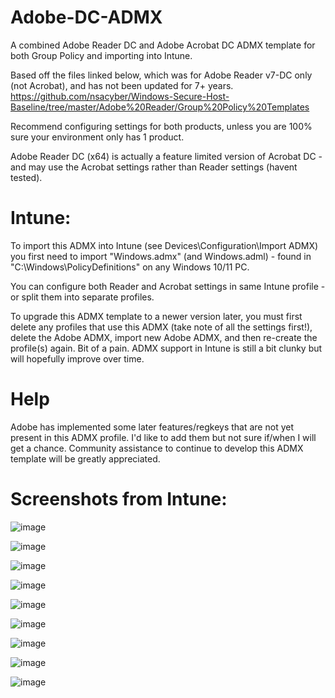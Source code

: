 # Adobe-DC-ADMX
A combined Adobe Reader DC and Adobe Acrobat DC ADMX template for both Group Policy and importing into Intune.

Based off the files linked below, which was for Adobe Reader v7-DC only (not Acrobat), and has not been updated for 7+ years.
https://github.com/nsacyber/Windows-Secure-Host-Baseline/tree/master/Adobe%20Reader/Group%20Policy%20Templates

Recommend configuring settings for both products, unless you are 100% sure your environment only has 1 product.

Adobe Reader DC (x64) is actually a feature limited version of Acrobat DC - and may use the Acrobat settings rather 
than Reader settings (havent tested).

# Intune:
To import this ADMX into Intune (see Devices\Configuration\Import ADMX) you first need to import "Windows.admx" 
(and Windows.adml) - found in "C:\Windows\PolicyDefinitions\" on any Windows 10/11 PC.

You can configure both Reader and Acrobat settings in same Intune profile - or split them into separate profiles.

To upgrade this ADMX template to a newer version later, you must first delete any profiles that use this ADMX (take note 
of all the settings first!), delete the Adobe ADMX, import new Adobe ADMX, and then re-create the profile(s) again. 
Bit of a pain.  ADMX support in Intune is still a bit clunky but will hopefully improve over time. 

# Help
Adobe has implemented some later features/regkeys that are not yet present in this ADMX profile.
I'd like to add them but not sure if/when I will get a chance.   Community assistance to continue to develop this ADMX template
will be greatly appreciated. 

# Screenshots from Intune:

![image](https://github.com/user-attachments/assets/54ac98e3-da2c-4d19-8f78-f49c689227e3)

![image](https://github.com/user-attachments/assets/a1438060-d7b5-40df-acad-89beba0b60b0)

![image](https://github.com/user-attachments/assets/619e347f-98cf-4e4b-9cb2-d0e6e75e4c2d)

![image](https://github.com/user-attachments/assets/e056c2e6-c7cb-4c1a-9742-996df740252a)

![image](https://github.com/user-attachments/assets/efb50605-a773-4f82-b28a-39a75d8316a2)

![image](https://github.com/user-attachments/assets/9349b830-7f45-47f3-8444-c015b3341ec5)

![image](https://github.com/user-attachments/assets/e035c781-a191-4205-b6ae-bfeea5796865)

![image](https://github.com/user-attachments/assets/57555224-a664-456c-abf0-83425827896b)

![image](https://github.com/user-attachments/assets/4dd918f9-c0ca-425b-a152-28348cc5c087)
